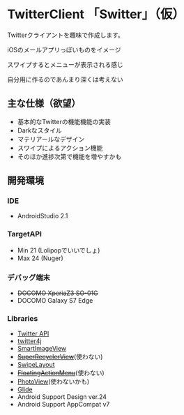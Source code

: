 # TwitterClient 「Switter」（仮）

Twitterクライアントを趣味で作成します。

iOSのメールアプリっぽいものをイメージ

スワイプするとメニューが表示される感じ

自分用に作るのであんまり深くは考えない

## 主な仕様（欲望）
* 基本的なTwitterの機能機能の実装
* Darkなスタイル
* マテリアールなデザイン
* スワイプによるアクション機能
* そのほか進捗次第で機能を増やすかも

## 開発環境
### IDE
* AndroidStudio 2.1

### TargetAPI
* Min 21 (Lolipopでいいでしょ)
* Max 24 (Nuger)

### デバッグ端末
* ~~DOCOMO XperiaZ3 SO-01G~~
* DOCOMO Galaxy S7 Edge 

### Libraries
* [Twitter API](https://dev.twitter.com/)
* [twitter4j](http://twitter4j.org/ja/index.html)
* [SmartImageView](http://loopj.com/android-smart-image-view/)
* ~~[SuperRecyclerView](https://github.com/Malinskiy/SuperRecyclerView)~~(使わない)
* [SwipeLayout](https://github.com/daimajia/AndroidSwipeLayout)
* ~~[FloatingActionMenu](https://github.com/futuresimple/android-floating-action-button)~~(使わない)
* [PhotoView](https://github.com/chrisbanes/PhotoView)(使わないかも)
* [Glide](https://github.com/bumptech/glide)
* Android Support Design ver.24
* Android Support AppCompat v7